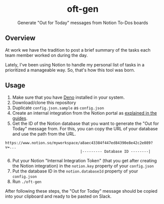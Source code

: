 <div align="center">
<h1>oft-gen</h1>

<p>Generate "Out for Today" messages from Notion To-Dos boards
</div>

## Overview

At work we have the tradition to post a brief summary of the tasks each team member worked on during the day.

Lately, I've been using Notion to handle my personal list of tasks in a prioritized a manageable way. So, that's how this tool was born.

## Usage

1. Make sure that you have [Deno](https://deno.land/#installation) installed in your system.
2. Download/clone this repository
3. Duplicate `config.json.sample` as `config.json`
4. Create an internal integration from the Notion portal as [explained in the guides](https://developers.notion.com/docs/getting-started).
5. Get the ID of the Notion database that you want to generate the "Out for Today" message from. For this, you can copy the URL of your database and use the path from the URL.

```
https://www.notion.so/myworkspace/a8aec43384f447ed84390e8e42c2e089?v=...
                                  |--------- Database ID --------|
```

6. Put your Notion "Internal Integration Token" (that you get after creating the Notion integration) in the `notion.key` property of your `config.json`
7. Put the database ID in the `notion.databaseId` property of your `config.json`
8. Run `./oft-gen`

After following these steps, the "Out for Today" message should be copied into your clipboard and ready to be pasted on Slack.
